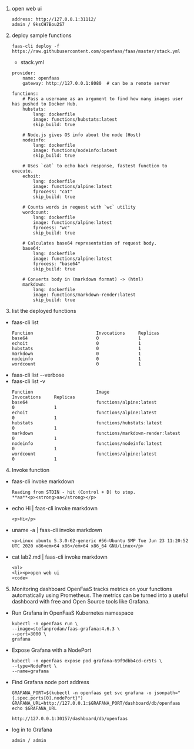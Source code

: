 1. open web ui
    ```
    address: http://127.0.0.1:31112/
    admin / 9ksCH7Bou2S7
    ```

2. deploy sample functions
    ```
    faas-cli deploy -f https://raw.githubusercontent.com/openfaas/faas/master/stack.yml
    ```
    - stack.yml
    ```
    provider:
        name: openfaas
        gateway: http://127.0.0.1:8080  # can be a remote server

    functions:
        # Pass a username as an argument to find how many images user has pushed to Docker Hub.
        hubstats:
            lang: dockerfile
            image: functions/hubstats:latest
            skip_build: true

        # Node.js gives OS info about the node (Host)
        nodeinfo:
            lang: dockerfile
            image: functions/nodeinfo:latest
            skip_build: true

        # Uses `cat` to echo back response, fastest function to execute.
        echoit:
            lang: dockerfile
            image: functions/alpine:latest
            fprocess: "cat"
            skip_build: true

        # Counts words in request with `wc` utility
        wordcount:
            lang: dockerfile
            image: functions/alpine:latest
            fprocess: "wc"
            skip_build: true

        # Calculates base64 representation of request body.
        base64:
            lang: dockerfile
            image: functions/alpine:latest
            fprocess: "base64"
            skip_build: true

        # Converts body in (markdown format) -> (html)
        markdown:
            lang: dockerfile
            image: functions/markdown-render:latest
            skip_build: true
    ```

3. list the deployed functions
- faas-cli list
    ```
    Function                      	Invocations    	Replicas
    base64                        	0              	1    
    echoit                        	0              	1    
    hubstats                      	0              	1    
    markdown                      	0              	1    
    nodeinfo                      	0              	1    
    wordcount                     	0              	1   
    ```
- faas-cli list --verbose
- faas-cli list -v
    ```
    Function                      	Image                                   	Invocations    	Replicas
    base64                        	functions/alpine:latest                 	0              	1    
    echoit                        	functions/alpine:latest                 	0              	1    
    hubstats                      	functions/hubstats:latest               	0              	1    
    markdown                      	functions/markdown-render:latest        	0              	1    
    nodeinfo                      	functions/nodeinfo:latest               	0              	1    
    wordcount                     	functions/alpine:latest                 	0              	1   
    ```

4. Invoke function
- faas-cli invoke markdown
    ```
    Reading from STDIN - hit (Control + D) to stop.
    **aa**<p><strong>aa</strong></p>
    ```
- echo Hi | faas-cli invoke markdown
    ```
    <p>Hi</p>
    ```
- uname -a | faas-cli invoke markdown
    ```
    <p>Linux ubuntu 5.3.0-62-generic #56-Ubuntu SMP Tue Jun 23 11:20:52 UTC 2020 x86<em>64 x86</em>64 x86_64 GNU/Linux</p>
    ```
- cat lab2.md | faas-cli invoke markdown
    ```
    <ol>
    <li><p>open web ui
    <code>
    ```

5. Monitoring dashboard
OpenFaaS tracks metrics on your functions automatically using Prometheus. The metrics can be turned into a useful dashboard with free and Open Source tools like Grafana.

- Run Grafana in OpenFaaS Kubernetes namespace
    ```
    kubectl -n openfaas run \
    --image=stefanprodan/faas-grafana:4.6.3 \
    --port=3000 \
    grafana
    ```
- Expose Grafana with a NodePort
    ```
    kubectl -n openfaas expose pod grafana-69f9dbb4cd-cr5ts \
    --type=NodePort \
    --name=grafana
    ```
- Find Grafana node port address
    ```
    GRAFANA_PORT=$(kubectl -n openfaas get svc grafana -o jsonpath="{.spec.ports[0].nodePort}")
    GRAFANA_URL=http://127.0.0.1:$GRAFANA_PORT/dashboard/db/openfaas
    echo $GRAFANA_URL
    ```
    ```
    http://127.0.0.1:30157/dashboard/db/openfaas
    ```
- log in to Grafana
    ```
    admin / admin
    ```